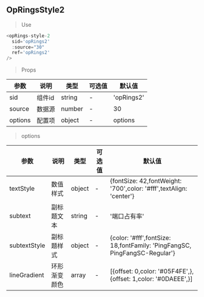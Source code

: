 ## OpRingsStyle2

> Use
```javascript
<opRings-style-2
  sid='opRings2'
  :source="30"
  ref='opRings2'
/>
```

> Props

参数|说明|类型|可选值|默认值
-|-|-|-|-|
sid|组件id|string|-|'opRings2'
source|数据源|number|-|30
options|配置项|object|-|options

> options

参数|说明|类型|可选值|默认值
-|-|-|-|-|
textStyle|数值样式|object|-|{fontSize: 42,fontWeight: '700',color: '#fff',textAlign: 'center'}
subtext|副标题文本|string|-|'端口占有率'
subtextStyle|副标题样式|object|-|{color: '#fff',fontSize: 18,fontFamily: 'PingFangSC, PingFangSC-Regular'}
lineGradient|环形渐变颜色|array|-|[{offset: 0,color: '#05F4FE',},{offset: 1,color: '#0DAEEE',}]



